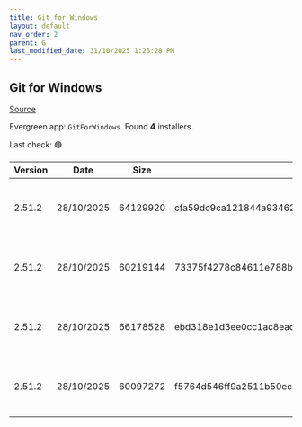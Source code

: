 ```yaml
---
title: Git for Windows
layout: default
nav_order: 2
parent: G
last_modified_date: 31/10/2025 1:25:28 PM
---
```


## Git for Windows

[Source](https://gitforwindows.org/)

Evergreen app: `GitForWindows`. Found **4** installers.

Last check: 🟢

| Version | Date       | Size     | Sha256                                                           | Architecture | InstallerType | Type | URI                                                                                                                                                                                                                        |
| ------- | ---------- | -------- | ---------------------------------------------------------------- | ------------ | ------------- | ---- | -------------------------------------------------------------------------------------------------------------------------------------------------------------------------------------------------------------------------- |
| 2.51.2  | 28/10/2025 | 64129920 | cfa59dc9ca121844a9346224e856ee11916ebd606b211d4291f8b97aa482dd94 | ARM64        | Default       | exe  | [https://github.com/git-for-windows/git/releases/download/v2.51.2.windows.1/Git-2.51.2-arm64.exe](https://github.com/git-for-windows/git/releases/download/v2.51.2.windows.1/Git-2.51.2-arm64.exe)                         |
| 2.51.2  | 28/10/2025 | 60219144 | 73375f4278c84611e788b2adb604fb98213bc8f0accecf3d5d5800748c6fa32e | ARM64        | Portable      | exe  | [https://github.com/git-for-windows/git/releases/download/v2.51.2.windows.1/PortableGit-2.51.2-arm64.7z.exe](https://github.com/git-for-windows/git/releases/download/v2.51.2.windows.1/PortableGit-2.51.2-arm64.7z.exe)   |
| 2.51.2  | 28/10/2025 | 66178528 | ebd318e1d3ee0cc1ac8ead026f1edf8678dcb42c7d74d757b8e2fa8a1be0b25f | x64          | Default       | exe  | [https://github.com/git-for-windows/git/releases/download/v2.51.2.windows.1/Git-2.51.2-64-bit.exe](https://github.com/git-for-windows/git/releases/download/v2.51.2.windows.1/Git-2.51.2-64-bit.exe)                       |
| 2.51.2  | 28/10/2025 | 60097272 | f5764d546ff9a2511b50ec4e20424c5f4669de1695abc3fa4128e7f7d4a7b2cd | x64          | Portable      | exe  | [https://github.com/git-for-windows/git/releases/download/v2.51.2.windows.1/PortableGit-2.51.2-64-bit.7z.exe](https://github.com/git-for-windows/git/releases/download/v2.51.2.windows.1/PortableGit-2.51.2-64-bit.7z.exe) |
